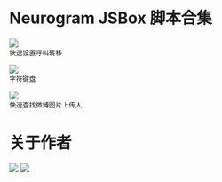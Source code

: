 # Neurogram JSBox 脚本合集

[![](https://img.shields.io/badge/Call%20Forwarding-Neurogram-brightgreen.svg)](https://github.com/Neurogram-R/JSBox/tree/master/Neurogram/Call%20Forwarding)  
`快速设置呼叫转移`

[![](https://img.shields.io/badge/Chars%20Keyboard-Neurogram-brightgreen.svg)](https://github.com/Neurogram-R/JSBox/blob/master/Neurogram/Chars%20Keyboard.js)  
`字符键盘`

[![](https://img.shields.io/badge/WeiboImgUploader-Neurogram-brightgreen.svg)](https://github.com/Neurogram-R/JSBox/blob/master/Neurogram/WeiboImgUploader.js)  
`快速查找微博图片上传人`

# 关于作者
[![](https://img.shields.io/badge/GitHub-Neurogram--R-brightgreen.svg?logo=GitHub&logoColor=white)](https://github.com/Neurogram-R)
[![](https://img.shields.io/badge/Telegram-@Neurogram-1A92D2.svg?logo=Telegram&logoColor=white)](https://t.me/Neurogram)
